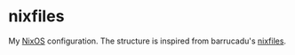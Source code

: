 # nixfiles

My [NixOS](https://nixos.org) configuration. The structure is inspired
from barrucadu's [nixfiles](https://github.com/barrucadu/nixfiles).

